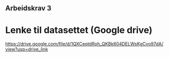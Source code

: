 ## Arbeidskrav 3

# Lenke til datasettet (Google drive)
https://drive.google.com/file/d/1QXCeqtdRoh_QKBk604DELWsKgCvo97dA/view?usp=drive_link
